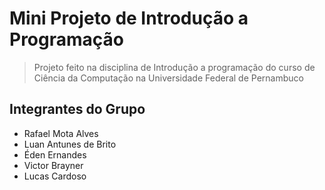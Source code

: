 # Mini Projeto de Introdução a Programação
>Projeto feito na disciplina de Introdução a programação do curso de Ciência da Computação na Universidade Federal de Pernambuco
## Integrantes do Grupo
  * Rafael Mota Alves
  * Luan Antunes de Brito
  * Éden Ernandes
  * Victor Brayner
  * Lucas Cardoso
